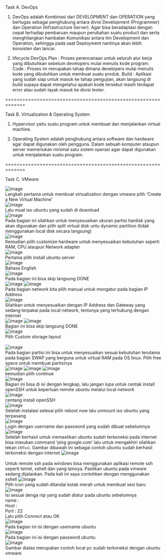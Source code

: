 Task A. DevOps

1. DevOps adalah Kombinasi dari DEVELOPMENT dan OPERATION yang bertugas sebagai penghubung antara divisi Development (Programmer) dan Operation (Infrastructure Server). Agar bisa beradaptasi dengan cepat terhadap pembaruan maupun perubahan suatu product dan serta menghilangkan hambatan Komunikasi antara tim Development dan Operation, sehingga pada saat Deployment nantinya akan lebih konsisten dan lancar.

2. lifecycle DevOps Plan : Proses perencanaan untuk seluruh alur kerja yang dibutuhkan sebelum developers mulai menulis kode program. Code : Proses ini merupakan tahap dimana developers mulai menulis kode yang dibutuhkan untuk membuat suatu produk. Build : Aplikasi yang sudah siap untuk masuk ke tahap pengujian, akan langsung di build supaya dapat mengetahui apakah kode tersebut masih terdapat error atau sudah layak masuk ke divisi tester.

=============================================================

Task B. Virtualization & Operating System

1. Hypervisor yaitu suatu program untuk membuat dan menjalankan virtual machine.

2. Operating System adalah penghubung antara software dan hardware agar dapat digunakan oleh pengguna. Dalam sebuah komputer ataupun server memerlukan minimal satu sistem operasi agar dapat digunakan untuk menjalankan suatu program.

=============================================================

Task C. VMware

![image](https://user-images.githubusercontent.com/52950376/224872876-a4d572b2-396e-46f1-ba31-17a17c67406e.png)
<br>Langkah pertama untuk membuat virtualization dengan vmware pilih ‘Create a New Virtual Machine’
<br>
![image](https://user-images.githubusercontent.com/52950376/224872941-488bad4a-05d9-4186-b5bc-aa9abeabff96.png)
<br>Lalu muat iso ubuntu yang sudah di download
<br>
![image](https://user-images.githubusercontent.com/52950376/224872974-9d02ce0a-9292-479f-8a47-075d2dc123d5.png)
<br>Pada bagian ini silahkan untuk menyesuaikan ukuran partisi hardisk yang akan digunakan dan pilih split virtual disk untu dynamic partition (tidak menggunakan local disk secara langsung)
<br>
![image](https://user-images.githubusercontent.com/52950376/224872990-57658129-bbf9-4091-ad15-4f75d7112deb.png)
<br>Kemudian pilih customize hardware untuk menyesuaikan kebutuhan seperti RAM, CPU ataupun Network adapter
<br>
![image](https://user-images.githubusercontent.com/52950376/224873020-ef06b2a8-62ed-430f-a39b-797ce003af5c.png)
<br>Pertama pilih install ubuntu server
<br>
![image](https://user-images.githubusercontent.com/52950376/224873043-76a945a8-01e9-4d12-a090-dd84e938862e.png)
<br>Bahasa English
<br>
![image](https://user-images.githubusercontent.com/52950376/224873077-3c53c628-2e4e-43bf-8729-988896e40605.png)
<br>Pada bagian ini bisa skip langsung DONE
<br>
![image](https://user-images.githubusercontent.com/52950376/224873146-c10aa9c7-17ea-4b57-a118-1b27a0f42ecf.png)
![image](https://user-images.githubusercontent.com/52950376/224873156-1c6ed2b3-72c4-4f8c-838f-ecedb7190662.png)
<br>Pada bagian network kita pilih manual untuk mengatur pada bagian IP Address
<br>
![image](https://user-images.githubusercontent.com/52950376/224873179-3275a2bf-1d80-4578-8235-20dc06440884.png)
<br>Silahkan untuk menyesuaikan dengan IP Address dan Gateway yang sedang terpakai pada local network, tentunya yang terhubung dengan internet
<br>
![image](https://user-images.githubusercontent.com/52950376/224873198-eeae2c5f-76fb-478e-9980-655146233adc.png)
![image](https://user-images.githubusercontent.com/52950376/224873204-c4544ba3-5bfc-4b2f-9f90-24a527b14221.png)
<br>Bagian ini bisa skip langsung DONE 
<br>
![image](https://user-images.githubusercontent.com/52950376/224873237-b52e11ac-7d36-4224-9a80-ba8edf6b2a58.png)
<br>Pilih Custom storage layout  
<br> 
![image](https://user-images.githubusercontent.com/52950376/224873282-a90b5821-5f3a-4d8c-9395-953838aafd65.png)
<br>Pada bagian partisi ini bisa untuk menyesuaikan sesuai kebutuhan terutama pada bagian SWAP yang berguna untuk virtual RAM pada OS linux. Pilih free space untuk membuat partisinya
<br>
![image](https://user-images.githubusercontent.com/52950376/224873303-0f84a90d-553b-4cfc-80d9-4a169d0f3f00.png)
![image](https://user-images.githubusercontent.com/52950376/224873312-653f9837-4dd8-460f-8b6a-a8fe49ec6792.png)
![image](https://user-images.githubusercontent.com/52950376/224873323-251fd912-8014-40f3-b0d6-cb304e49389b.png)
<br>kemudian pilih continue
<br>
![image](https://user-images.githubusercontent.com/52950376/224873358-99a07269-c9b3-4778-bbfd-0c24be57dc79.png)
<br>Bagian ini bisa di isi dengan lengkap, lalu jangan lupa untuk centak install openSSH untuk keperluan remote ubuntu melalui local network
<br>
![image](https://user-images.githubusercontent.com/52950376/224873374-9633c988-2a08-4fc9-bc78-016a5c850ab5.png)
<br>centang install openSSH 
<br>
![image](https://user-images.githubusercontent.com/52950376/224873418-14c16e6a-9e6c-4039-871c-1e129f77f80d.png)
<br>Setelah instalasi selesai pilih reboot now lalu unmount iso ubuntu yang terpasang
<br>
![image](https://user-images.githubusercontent.com/52950376/224873450-f1161585-fe63-4bda-9245-97b4f260b299.png)
<br>Login dengan username dan password yang sudah dibuat sebelumnya
<br>
![image](https://user-images.githubusercontent.com/52950376/224873492-f006f50b-322a-4c59-9d04-704f3f7b2e1b.png)
<br>Setelah berhasil untuk memastikan ubuntu sudah terkoneksi pada internet bisa masukan command ‘ping google.com’ lalu untuk mengakhiri silahkan tekan ctrl+c. Gambar dibawah ini sebagai contoh ubuntu sudah berhasil terkoneksi dengan internet
![image](https://user-images.githubusercontent.com/52950376/224873514-8d672201-75df-4301-ab0f-2e6494466581.png)
<br>
<br>Untuk remote ssh pada windows bisa menggunakan aplikasi remote ssh seperti telnet, xshell dan yang lainnya. Pastikan ubuntu pada vmware sedang dijalankan. Pada kali ini saya contohkan dengan menggunakan xshell 
![image](https://user-images.githubusercontent.com/52950376/224873562-ff92aa5b-39a4-45d3-bc82-24677f9eb363.png)
<br>Pilih icon yang sudah ditandai kotak merah untuk membuat sesi baru
![image](https://user-images.githubusercontent.com/52950376/224873578-ba49f9ad-25ef-4261-898e-5b3d5dd7745e.png)
<br>Isi sesuai denga nip yang sudah diatur pada ubuntu sebelumnya
<br>name : <sesuai kebutuhan>
<br>Host : <ip ubuntu>
<br>Port : 22
<br>Lalu pilih Connect atau OK
<br>
![image](https://user-images.githubusercontent.com/52950376/224873608-32f83324-3a6a-4e23-b9d1-6266dd0681d5.png)
<br>Pada bagian ini isi dengan username ubuntu
<br>
![image](https://user-images.githubusercontent.com/52950376/224873623-1a045a67-1934-4afa-95be-dd10e3278db5.png)
<br>Pada bagian ini isi dengan password ubuntu
<br>
![image](https://user-images.githubusercontent.com/52950376/224873644-cf4d6201-9a84-43b7-b1cd-fd3a760e367e.png)
<br>Gambar diatas merupakan contoh local pc sudah terkoneksi dengan ubuntu vmware
